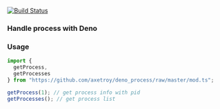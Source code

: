 [![Build Status](https://travis-ci.com/axetroy/deno_process.svg?branch=master)](https://travis-ci.com/axetroy/deno_process)

### Handle process with Deno

### Usage

```typescript
import {
  getProcess,
  getProcesses
} from "https://github.com/axetroy/deno_process/raw/master/mod.ts";

getProcess(1); // get process info with pid
getProcesses(); // get process list
```

